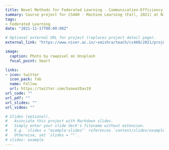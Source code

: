 ```yaml
---
title: Novel Methods for Federated Learning - Communication-Efficiency and Decentralisation
summary: Course project for CS460 - Machine Learning (Fall, 2021) at NISER.
tags:
- Federated Learning
date: "2021-11-17T00:00:00Z"

# Optional external URL for project (replaces project detail page).
external_link: "https://www.niser.ac.in/~smishra/teach/cs460/2021/project/21cs460_group01/"

image:
  caption: Photo by rawpixel on Unsplash
  focal_point: Smart

links:
- icon: twitter
  icon_pack: fab
  name: Follow
  url: https://twitter.com/SaswatDas19
url_code: ""
url_pdf: ""
url_slides: ""
url_video: ""

# Slides (optional).
#   Associate this project with Markdown slides.
#   Simply enter your slide deck's filename without extension.
#   E.g. `slides = "example-slides"` references `content/slides/example-slides.md`.
#   Otherwise, set `slides = ""`.
# slides: example
---
```

